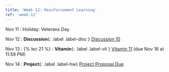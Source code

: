```yaml
---
title: 'Week 12: Reinforcement Learning'
ref: 'week-12'
---
```


Nov 11
: Holiday: Veterans Day

Nov 12
: **Discussion**{: .label .label-disc } [Discussion 10]()

Nov 13
: {% lec 21 %}
: **Vitamin**{: .label .label-vit } [Vitamin 11](https://www.gradescope.com/courses/1104495) (due Nov 16 at 11:59 PM)

Nov 14
: **Project**{: .label .label-hw} [Project Proposal Due]()
